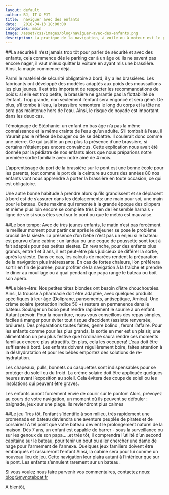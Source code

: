 ```yaml
---
layout: default
author: BJ, IT & PJT
title:  naviguer avec des enfants
date:   2018-04-13 18:00:00
categories: main
image: /asset/css/images/blog/naviguer-avec-des-enfants.png
description: La pratique de la navigation, à voile ou à moteur est le plus beau des loisirs.  Naviguer avec ses enfants est d’autant plus réjouissant pour une mère ou un père quand cela se passe bien.  Ceci est d’autant plus vrai si vous prêterz attention à quelques points spécifiques à cette catégorie de passager.  Y penser sera une garantie de réussite pour vous..
---
```

##La sécurité
Il n’est jamais trop tôt pour parler de sécurité et avec des enfants, cela commence dés le parking car à un âge où ils ne savent pas encore nager, il vaut mieux quitter la voiture en ayant mis une brassière. Ainsi, la magie commence déjà.

Parmi le matériel de sécurité obligatoire à bord, il y a les brassières.  Les fabricants ont développé des modèles adaptés aux poids des moussaillons les plus jeunes.  Il est très important de respecter les recommandations de poids: si elle est trop petite, la brassière ne garantie pas la flottabilité de l’enfant. Trop grande, non seulement l’enfant sera engoncé et  sera gêné. De plus, s’il tombe à l’eau, la brassière remontera le long du corps et la tête ne sera pas maintenue hors de l’eau.  Ainsi, le risque  de noyade est  important dans les deux cas.

Témoignage de Stéphanie: un enfant en bas âge n’a pas la même connaissance et la même crainte de l’eau qu’un adulte.  S’il tombait à l’eau, il n’aurait pas le réflexe de bouger ou de se débattre. Il coulerait donc comme une pierre.  Ce qui justifie un peu plus la présence d’une brassière, si certains n’étaient pas encore convaincus. Cette explication nous avait été donnée par la pédiatre de nos enfants alors que nous préparions notre première sortie familiale avec notre ainé de 4 mois.

L’apprentissage du port de la brassière sur le pont est une bonne école pour les parents, tout comme le port de la ceinture au cours des années 80 nos enfants vont nous apprendre à porter la brassière en toute occasion, ce qui est obligatoire.

Une autre bonne habitude à prendre alors qu’ils grandissent et se déplacent à bord est de s’assurer dans les déplacements: une main pour soi, une main pour le bateau.  Cette maxime qui remonte à la grande époque des clippers et même plus loin encore se complète très bien de l’ensemble harnais + ligne de vie si vous êtes seul sur le pont ou que le météo est mauvaise.  


##Le bon tempo:
Avec de très jeunes enfants, le matin n’est pas forcément le meilleur moment pour partir car après le déjeuner se pose le problème crucial de la sieste. La présence d’un bébé n’est pas un enjeu si le bateau est pourvu d’une cabine : un landau ou une coque de poussette sont tout à fait adaptés pour des petites siestes. 
En revanche, pour des enfants plus grands, entre 1 et 3 ans, il est peut-être plus judicieux de différer la sortie, après la sieste. Dans ce cas, les calculs de marées rendent la préparation de la navigation plus intéressante. En cas de fortes chaleurs, l’on préférera sortir en fin de journée, pour profiter de la navigation à la fraîche et prendre le dîner au mouillage ou à quai pendant que papa range le bateau ou boit son apéro. 

##Le bien-être:
Nos petites têtes blondes ont besoin d’être chouchoutées. Ainsi, la trousse à pharmacie doit être adaptée, avec quelques produits spécifiques à leur âge (Doliprane, pansements, antiseptique, Arnica). Une crème solaire (protection indice 50 +) restera en permanence dans le bateau. Soulager un bobo peut rendre rapidement le sourire à un enfant. Autant prévoir. 
Pour la nourriture, nous vous conseillons des repas simples, faciles à manger pour éviter tout risque d’accident (assiette renversée, brûlures). Des préparations toutes faites, genre bolino , feront l’affaire. Pour les enfants comme pour les plus grands, la sortie en mer est un plaisir, une alimentation un peu plus festive que l’ordinaire saura rendre ces moments familiaux encore plus attractifs. En plus, cela les occupera! 
L’eau doit être suffisante à bord. Les enfants doivent régulièrement boire, faites attention à la déshydratation et pour les bébés emportez des solutions de ré-hydratation. 

Les chapeaux, pulls, bonnets ou casquettes sont indispensables pour se protéger du soleil ou du froid. La crème solaire doit être appliquée quelques heures avant l’exposition au soleil. Cela évitera des coups de soleil ou les insolations qui peuvent être graves.

Les enfants auront forcément envie de courir sur le ponton! Alors, prévoyez au cours de votre navigation, un moment où ils peuvent se défouler : baignade, jeux sur une plage. Ils reviendront plus calmes 

##Le jeu
Très tôt, l’enfant s’identifie à son milieu, très rapidement une promenade en bateau deviendra une aventure peuplée de pirates et de corsaires!  A tel point que votre bateau devient le prolongement naturel de la maison.  Dès 7 ans, un enfant est capable de barrer - sous la surveillance ou sur les genoux de son papa…..et très tôt, il comprendra l’utilité d’un second capitaine sur le bateau, pour tenir un bout ou aller chercher une dame de nage pour l'armement de l'annexe. 
Quelques jeux familiers doivent être embarqués et rassureront l’enfant  Ainsi, la cabine sera pour lui comme un nouveau lieu de jeu. Cette navigation leur plaira autant à l’intérieur que sur le pont. Les enfants s’ennuient rarement sur un bateau.

Si vous voulez nous faire parvenir vos commentaires, contactez nous: [blog@mynoteboat.fr](mailto:blog@mynoteboat.fr)

A bientôt,